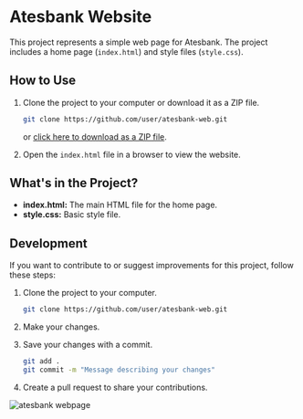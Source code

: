 
# Atesbank Website

This project represents a simple web page for Atesbank. The project includes a home page (`index.html`) and style files (`style.css`).

## How to Use

1. Clone the project to your computer or download it as a ZIP file.
    ```bash
    git clone https://github.com/user/atesbank-web.git
    ```
    or [click here to download as a ZIP file](https://github.com/user/atesbank-web/archive/main.zip).

2. Open the `index.html` file in a browser to view the website.

## What's in the Project?

- **index.html:** The main HTML file for the home page.
- **style.css:** Basic style file.

## Development

If you want to contribute to or suggest improvements for this project, follow these steps:

1. Clone the project to your computer.
    ```bash
    git clone https://github.com/user/atesbank-web.git
    ```

2. Make your changes.

3. Save your changes with a commit.
    ```bash
    git add .
    git commit -m "Message describing your changes"
    ```

4. Create a pull request to share your contributions.

![atesbank webpage](https://i.hizliresim.com/csi4el1.jpg)
